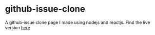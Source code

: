 # github-issue-clone
A github-issue clone page I made using nodejs and reactjs. Find the live version [here](https://github-issue-clone-karthikey.herokuapp.com/)

